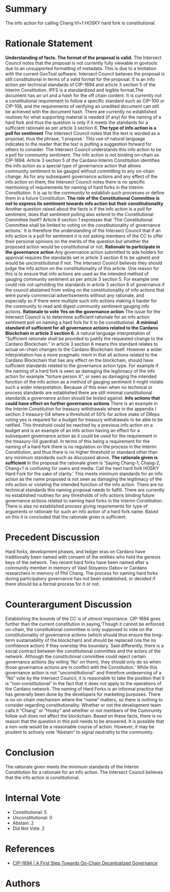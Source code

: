 
# Summary

The info action for calling Chang hf+1 HOSKY hard fork is constitutional.

# Rationale Statement

**Understanding of facts. The format of the proposal is valid.**
The Intersect Council notes that the proposal is not currently fully viewable in govtools due to an unsupported formatting of metadata. This is due to a limitation with the current GovTool software. Intersect Council believes the proposal is still constitutional in terms of a valid format for the proposal. It is an info action per technical standards of CIP-1694 and article 3 section 5 of the Interim Constitution. IPFS is a standardized and legible format.The document has an url and a hash for the off chain content. It is currently not a constitutional requirement to follow a specific standard such as CIP-100 or CIP-108, and the requirements of verifying an unedited document can still be achieved with the document hash. There are currently no established routines for what supporting material is needed (if any) for the naming of a hard fork and thus the question is only if it meets the standards for a sufficient rationale as per article 3 section 6.
**The type of info action is a poll for sentiment**
The Intersect Council notes that the text is worded as a proposal, thus the phrase, 'I propose.' This use of natural language indicates to the reader that the text is putting a suggestion forward for others to consider. The Intersect Council understands this info action to be a poll for community sentiment. The info action is not binding on-chain as CIP-1694. Article 3 section 5 of the Cardano Interim Constitution identifies the info action as a special type of governance action that allows community sentiment to be gauged without committing to any on-chain change. As for any subsequent governance actions and any effect of the info action on them, the Intersect Council notes there is no specific mentioning of requirements for naming of hard forks in the Interim Constitution. It is up to the community to establish such processes or define them in a future Constitution. 
**The role of the Constitutional Committee is not to express its sentiment towards info action but their constitutionality**
Another question raised about the facts is if the info action is a poll for sentiment, does that sentiment polling also extend to the Constitutional Committee itself? Article 6 section 1 expresses that 'The Constitutional Committee shall be limited to voting on the constitutionality of governance actions.' It is therefore the understanding of the Intersect Council that if an info action is a poll for sentiment it is not asking members of the CC to offer their personal opinions on the merits of the question but whether the proposed action would be constitutional or not.
**Rationale to participate in the governance action**
Any governance action submitted to ada holders for approval requires the standards set in article 3 section 6 to be upheld and would be unconstitutional if not. The Intersect Council believes they should judge the info action on the constitutionality of this article. One reason for this is to ensure that info actions are used as the intended method of gauging community sentiment as per article 3 section 5. For example one could risk not upholding the standards in article 3 section 6 of governance if the council abstained from voting on the constitutionality of info actions that were purely commercial advertisements without any rationale, and especially so if there were multiple such info actions making it harder for the community to read and digest community sentiment gauging info actions.
**Rationale to vote Yes on the governance action**
The issue for the Intersect Council is to determine sufficient rationale for an info action sentiment poll on naming a hard fork for it to be constitutional.
**A minimal standard of sufficient for all governance actions related to the Cardano Blockchain in article 3 section 6.**
A natural language interpretation of “Sufficient rationale shall be provided to justify the requested change to the Cardano Blockchain.” in article 3 section 6 means this standard relates to actual on-chain changes to the Cardano Blockchain itself.
However a wider interpretation has a more pragmatic merit in that all actions related to the Cardano Blockchain that has any effect on the blockchain, should have sufficient standards related to the governance action type. For example if the naming of a hard fork is seen as damaging the legitimacy of the info action for example “torture person X”, or seen as damaging the intended function of the info action as a method of gauging sentiment it might violate such a wider interpretation. Because of this even when no technical or process standards are established there are still minimal constitutional standards a governance action should be tested against.
**Info actions that could have effect on further governance actions**
There is an example in the Interim Constitution for treasury withdrawals where in the appendix I section 3 treasury-04 where a threshold of 50% for active stake of DReps voting yes is required for a budget for treasury withdrawals to be able to be ratified. This threshold could be reached by a previous info action on a budget and is an example of an info action having an effect for a subsequent governance action as it could be used for the requirement in the treasury-04 guardrail. In terms of this being a requirement for the naming of a hard fork there is no regulation on the process in the Interim Constitution, and thus there is no higher threshold or standard other than any minimum standards such as discussed above.
**The rationale given is sufficient**
In the proposal the rationale given is 'Saying Chang-1, Chang-2, Chang+1 is confusing for users and media. Call the next hard fork HOSKY Hard Fork for the sake of clarity.'
This meets minimum standards for an info action as the name proposed is not seen as damaging the legitimacy of the info action or violating the intended function of the info action. There are no technical standards this naming proposal needs to fulfill. There are currently no established routines for any thresholds of info actions binding future governance actions related to naming hard forks in the Interim Constitution. There is also no established process giving requirements for type of arguments or rationale for such an info action of a hard fork name.
Based on this it is concluded that the rationale given is sufficient.

# Precedent Discussion

Hard forks, development phases, and ledger eras on Cardano have traditionally been named with consent of the entities who held the genesis keys of the network. Two recent hard forks have been named after a community member in memory of Vasil Stoyanov Dabov or Cardano researchers in memory of Phil Chang. The process for naming hard forks during participatory governance has not been established, or decided if there should be a formal process for it or not.

# Counterargument Discussion

Establishing the bounds of the CC is of utmost importance. CIP-1694 goes further than the current constitution in saying,'Though it cannot be enforced on-chain, the constitutional committee is only supposed to vote on the constitutionality of governance actions (which should thus ensure the long-term sustainability of the blockchain) and should be replaced (via the no confidence action) if they overstep this boundary. Said differently, there is a social contract between the constitutional committee and the actors of the network. Although the constitutional committee could reject certain governance actions (by voting 'No' on them), they should only do so when those governance actions are in conflict with the Constitution.'
While this governance action is not “unconstitutional” and therefore undeserving of a “No” vote by the Intersect Council, it is reasonable to take the position that it is “non-constitutional” in the fact that it does not apply to the operations of the Cardano network. The naming of Hard Forks is an informal practice that has generally been done by the developers for marketing purposes.  There is no on-chain mechanism where the “name” matters, so there is nothing to consider regarding constitutionality.  Whether or not the development team calls it “Chang” or “Hosky” and whether or not members of the Community follow suit does not affect the blockchain.
Based on these facts, there is no reason that the question in this poll needs to be answered. It is possible that a non-vote would be a reasonable course of action. However, it may be prudent to actively vote “Abstain” to signal neutrality to the community.

# Conclusion

The rationale given meets the minimum standards of the Interim Constitution for a rationale for an info action. The Intersect Council believes that the info action is constitutional.

# Internal Vote

- Constitutional: 5
- Unconstitutional: 0
- Abstain: 2
- Did Not Vote: 2

# References

- [CIP-1694 | A First Step Towards On-Chain Decentralized Governance](https://github.com/cardano-foundation/CIPs/blob/master/CIP-1694/README.md)

# Authors


